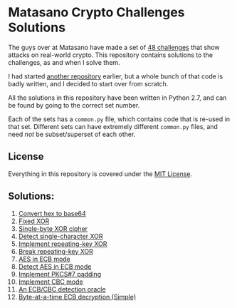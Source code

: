 Matasano Crypto Challenges Solutions
====================================

The guys over at Matasano have made a set of [48 challenges](http://cryptopals.com/) that show attacks on real-world crypto.
This repository contains solutions to the challenges, as and when I solve them.

I had started [another repository](https://github.com/jaybosamiya/cryptopals-solutions/) earlier, but a whole bunch of that code is badly written, and I decided to start over from scratch.

All the solutions in this repository have been written in Python 2.7, and can be found by going to the correct set number.

Each of the sets has a `common.py` file, which contains code that is re-used in that set. Different sets can have extremely different `common.py` files, and need _not_ be subset/superset of each other.

License
-------

Everything in this repository is covered under the [MIT License](http://jay.mit-license.org/2016).

Solutions:
----------

1. [Convert hex to base64](set1/1.py)
2. [Fixed XOR](set1/2.py)
3. [Single-byte XOR cipher](set1/3.py)
4. [Detect single-character XOR](set1/4.py)
5. [Implement repeating-key XOR](set1/5.py)
6. [Break repeating-key XOR](set1/6.py)
7. [AES in ECB mode](set1/7.py)
8. [Detect AES in ECB mode](set1/8.py)
9. [Implement PKCS#7 padding](set2/9.py)
10. [Implement CBC mode](set2/10.py)
11. [An ECB/CBC detection oracle](set2/11.py)
12. [Byte-at-a-time ECB decryption (Simple)](set2/12.py)
